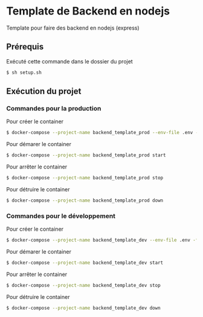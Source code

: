 # Template de Backend en nodejs

Template pour faire des backend en nodejs (express)

## Prérequis

Exécuté cette commande dans le dossier du projet

```bash
$ sh setup.sh
```

## Exécution du projet

### Commandes pour la production

Pour créer le container

```bash
$ docker-compose --project-name backend_template_prod --env-file .env -f docker-compose.prod.yml up --build -d
```

Pour démarer le container

```bash
$ docker-compose --project-name backend_template_prod start
```

Pour arrêter le container

```bash
$ docker-compose --project-name backend_template_prod stop
```

Pour détruire le container

```bash
$ docker-compose --project-name backend_template_prod down
```

### Commandes pour le développement

Pour créer le container

```bash
$ docker-compose --project-name backend_template_dev --env-file .env -f docker-compose.dev.yml up --build -d
```

Pour démarer le container

```bash
$ docker-compose --project-name backend_template_dev start
```

Pour arrêter le container

```bash
$ docker-compose --project-name backend_template_dev stop
```

Pour détruire le container

```bash
$ docker-compose --project-name backend_template_dev down
```